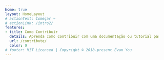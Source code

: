 ```yaml
---
home: true
layout: HomeLayout
# actionText: Começar →
# actionLink: /intro2/
features:
- title: Como Contribuir
  details: Aprenda como contribuir com uma documentação ou tutorial para o open KB do Grupo Tesseract, é mais fácil do que você pensa.
  url: /contribute/
  color: 0
# footer: MIT Licensed | Copyright © 2018-present Evan You
---
```

